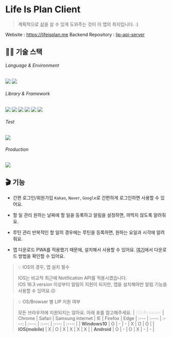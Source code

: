 # Life Is Plan Client

> 계획적으로 삶을 살 수 있게 도와주는 것이 이 앱의 취지입니다. :)

Website : https://lifeisplan.me
Backend Repository : [lip-api-server](https://github.com/gingaminga/lip-api-server#readme)

## 👨‍💻 기술 스택

###### Language & Environment

<img src="https://shields.io/badge/typescript-3178C6?logo=typescript&logoColor=FFF&style=for-the-badge"/> <img src="https://shields.io/badge/node.js-339933?logo=nodedotjs&logoColor=FFF&style=for-the-badge"/>

###### Library & Framework

<img src="https://img.shields.io/badge/next.js-000000?style=for-the-badge&logo=nextdotjs&logoColor=white"/> <img src="https://img.shields.io/badge/redux-764ABC?style=for-the-badge&logo=redux&logoColor=white"/> <img src="https://img.shields.io/badge/react_query-FF4154?style=for-the-badge&logo=reactquery&logoColor=white"/> <img src="https://img.shields.io/badge/tailwind_CSS-06B6D4?style=for-the-badge&logo=tailwindcss&logoColor=white"/> <img src="https://img.shields.io/badge/firebase-FFCA28?style=for-the-badge&logo=firebase&logoColor=white"/> <img src="https://img.shields.io/badge/pwa-5A0FC8?style=for-the-badge&logo=pwa&logoColor=white"/>

###### Test

<img src="https://img.shields.io/badge/storybook-FF4785?style=for-the-badge&logo=storybook&logoColor=white"/>

###### Production

<img src="https://img.shields.io/badge/vercel-000000?style=for-the-badge&logo=vercel&logoColor=white"/>

## 🎬 기능

- 간편 로그인/회원가입
  `Kakao`, `Naver`, `Google`로 간편하게 로그인하면 사용할 수 있어요.

- 할 일 관리
  원하는 날짜에 할 일을 등록하고 알림을 설정하면, 까먹지 않도록 알려줘요.

- 루틴 관리
  반복적인 할 일의 경우에는 루틴을 등록하면, 원하는 요일과 시각에 알려줘요.

- 앱 다운로드
  PWA를 적용했기 때문에, 설치해서 사용할 수 있어요.
  [여기](https://gingaminga.notion.site/183e61c93a8241f1853b8105ac8e8fcf?pvs=4)에서 다운로드 방법을 확인할 수 있어요.

> 💡 IOS의 경우, 앱 설치 필수
>
> IOS는 비교적 최근에 Notification API를 적용시켰습니다.<br/>
> IOS 16.3 version 이상부터 알림이 지원이 되지만, 앱을 설치해야만 알림 기능을 사용할 수 있어요.☹️

> 💡 OS/Browser 별 LIP 지원 여부
>
> 모든 브라우저에 지원되지는 않아요. 아래 표를 참고해주세요.
> | <span  style="color:lightgrey">OS\Browser</span> | Chrome | Safari | Samsung Internet | IE | Firefox | Edge
> | :--- | :---: | :---: | :---: | :---: | :---: | :---: |
> | **Windows10** | O | - | - | X | O | O |
> | **IOS(mobile)** | X | O | X | X | X | X |
> | **Android** | O | - | O | X | - | - |
